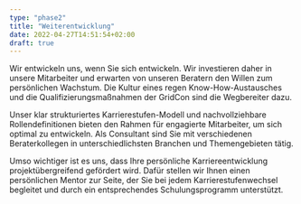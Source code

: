 ```yaml
---
type: "phase2"
title: "Weiterentwicklung"
date: 2022-04-27T14:51:54+02:00
draft: true
---
```


Wir entwickeln uns, wenn Sie sich entwickeln. Wir investieren daher in unsere Mitarbeiter und erwarten von unseren Beratern den Willen zum persönlichen Wachstum. Die Kultur eines regen Know-How-Austausches und die Qualifizierungsmaßnahmen der GridCon sind die Wegbereiter dazu.

Unser klar strukturiertes Karrierestufen-Modell und nachvollziehbare Rollendefinitionen bieten den Rahmen für engagierte Mitarbeiter, um sich optimal zu entwickeln. Als Consultant sind Sie mit verschiedenen Beraterkollegen in unterschiedlichsten Branchen und Themengebieten tätig.

Umso wichtiger ist es uns, dass Ihre persönliche Karriereentwicklung projektübergreifend gefördert wird. Dafür stellen wir Ihnen einen persönlichen Mentor zur Seite, der Sie bei jedem Karrierestufenwechsel begleitet und durch ein entsprechendes Schulungsprogramm unterstützt.